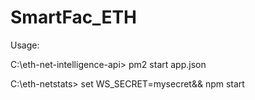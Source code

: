 # SmartFac_ETH

Usage:

C:\eth-net-intelligence-api> pm2 start app.json

C:\eth-netstats> set WS_SECRET=mysecret&& npm start